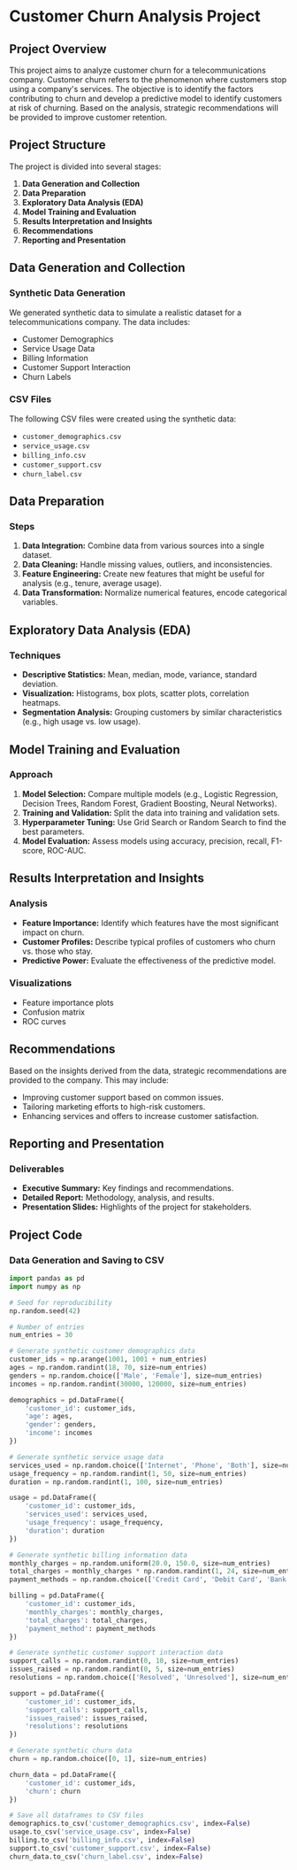 
# Customer Churn Analysis Project

## Project Overview

This project aims to analyze customer churn for a telecommunications company. Customer churn refers to the phenomenon where customers stop using a company's services. The objective is to identify the factors contributing to churn and develop a predictive model to identify customers at risk of churning. Based on the analysis, strategic recommendations will be provided to improve customer retention.

## Project Structure

The project is divided into several stages:

1. **Data Generation and Collection**
2. **Data Preparation**
3. **Exploratory Data Analysis (EDA)**
4. **Model Training and Evaluation**
5. **Results Interpretation and Insights**
6. **Recommendations**
7. **Reporting and Presentation**

## Data Generation and Collection

### Synthetic Data Generation

We generated synthetic data to simulate a realistic dataset for a telecommunications company. The data includes:

- Customer Demographics
- Service Usage Data
- Billing Information
- Customer Support Interaction
- Churn Labels

### CSV Files

The following CSV files were created using the synthetic data:

- `customer_demographics.csv`
- `service_usage.csv`
- `billing_info.csv`
- `customer_support.csv`
- `churn_label.csv`

## Data Preparation

### Steps

1. **Data Integration:** Combine data from various sources into a single dataset.
2. **Data Cleaning:** Handle missing values, outliers, and inconsistencies.
3. **Feature Engineering:** Create new features that might be useful for analysis (e.g., tenure, average usage).
4. **Data Transformation:** Normalize numerical features, encode categorical variables.

## Exploratory Data Analysis (EDA)

### Techniques

- **Descriptive Statistics:** Mean, median, mode, variance, standard deviation.
- **Visualization:** Histograms, box plots, scatter plots, correlation heatmaps.
- **Segmentation Analysis:** Grouping customers by similar characteristics (e.g., high usage vs. low usage).

## Model Training and Evaluation

### Approach

1. **Model Selection:** Compare multiple models (e.g., Logistic Regression, Decision Trees, Random Forest, Gradient Boosting, Neural Networks).
2. **Training and Validation:** Split the data into training and validation sets.
3. **Hyperparameter Tuning:** Use Grid Search or Random Search to find the best parameters.
4. **Model Evaluation:** Assess models using accuracy, precision, recall, F1-score, ROC-AUC.

## Results Interpretation and Insights

### Analysis

- **Feature Importance:** Identify which features have the most significant impact on churn.
- **Customer Profiles:** Describe typical profiles of customers who churn vs. those who stay.
- **Predictive Power:** Evaluate the effectiveness of the predictive model.

### Visualizations

- Feature importance plots
- Confusion matrix
- ROC curves

## Recommendations

Based on the insights derived from the data, strategic recommendations are provided to the company. This may include:

- Improving customer support based on common issues.
- Tailoring marketing efforts to high-risk customers.
- Enhancing services and offers to increase customer satisfaction.

## Reporting and Presentation

### Deliverables

- **Executive Summary:** Key findings and recommendations.
- **Detailed Report:** Methodology, analysis, and results.
- **Presentation Slides:** Highlights of the project for stakeholders.

## Project Code

### Data Generation and Saving to CSV

```python
import pandas as pd
import numpy as np

# Seed for reproducibility
np.random.seed(42)

# Number of entries
num_entries = 30

# Generate synthetic customer demographics data
customer_ids = np.arange(1001, 1001 + num_entries)
ages = np.random.randint(18, 70, size=num_entries)
genders = np.random.choice(['Male', 'Female'], size=num_entries)
incomes = np.random.randint(30000, 120000, size=num_entries)

demographics = pd.DataFrame({
    'customer_id': customer_ids,
    'age': ages,
    'gender': genders,
    'income': incomes
})

# Generate synthetic service usage data
services_used = np.random.choice(['Internet', 'Phone', 'Both'], size=num_entries)
usage_frequency = np.random.randint(1, 50, size=num_entries)
duration = np.random.randint(1, 100, size=num_entries)

usage = pd.DataFrame({
    'customer_id': customer_ids,
    'services_used': services_used,
    'usage_frequency': usage_frequency,
    'duration': duration
})

# Generate synthetic billing information data
monthly_charges = np.random.uniform(20.0, 150.0, size=num_entries)
total_charges = monthly_charges * np.random.randint(1, 24, size=num_entries)
payment_methods = np.random.choice(['Credit Card', 'Debit Card', 'Bank Transfer', 'E-Wallet'], size=num_entries)

billing = pd.DataFrame({
    'customer_id': customer_ids,
    'monthly_charges': monthly_charges,
    'total_charges': total_charges,
    'payment_method': payment_methods
})

# Generate synthetic customer support interaction data
support_calls = np.random.randint(0, 10, size=num_entries)
issues_raised = np.random.randint(0, 5, size=num_entries)
resolutions = np.random.choice(['Resolved', 'Unresolved'], size=num_entries)

support = pd.DataFrame({
    'customer_id': customer_ids,
    'support_calls': support_calls,
    'issues_raised': issues_raised,
    'resolutions': resolutions
})

# Generate synthetic churn data
churn = np.random.choice([0, 1], size=num_entries)

churn_data = pd.DataFrame({
    'customer_id': customer_ids,
    'churn': churn
})

# Save all dataframes to CSV files
demographics.to_csv('customer_demographics.csv', index=False)
usage.to_csv('service_usage.csv', index=False)
billing.to_csv('billing_info.csv', index=False)
support.to_csv('customer_support.csv', index=False)
churn_data.to_csv('churn_label.csv', index=False)
 